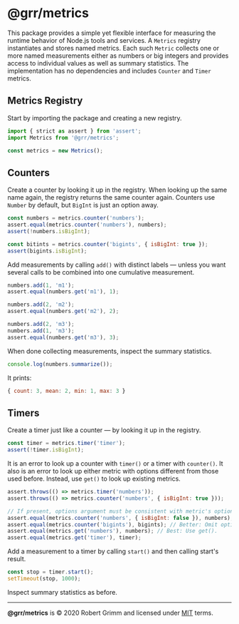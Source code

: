 # @grr/metrics

This package provides a simple yet flexible interface for measuring the runtime
behavior of Node.js tools and services. A `Metrics` registry instantiates and
stores named metrics. Each such `Metric` collects one or more named measurements
either as numbers or big integers and provides access to individual values as
well as summary statistics. The implementation has no dependencies and includes
`Counter` and `Timer` metrics.

## Metrics Registry

Start by importing the package and creating a new registry.

```js
import { strict as assert } from 'assert';
import Metrics from '@grr/metrics';

const metrics = new Metrics();
```
## Counters

Create a counter by looking it up in the registry. When looking up the same name
again, the registry returns the same counter again. Counters use `Number` by
default, but `BigInt` is just an option away.

```js
const numbers = metrics.counter('numbers');
assert.equal(metrics.counter('numbers'), numbers);
assert(!numbers.isBigInt);

const bitints = metrics.counter('bigints', { isBigInt: true });
assert(bigints.isBigInt);
```

Add measurements by calling `add()` with distinct labels — unless you want
several calls to be combined into one cumulative measurement.

```js
numbers.add(1, 'm1');
assert.equal(numbers.get('m1'), 1);

numbers.add(2, 'm2');
assert.equal(numbers.get('m2'), 2);

numbers.add(2, 'm3');
numbers.add(1, 'm3');
assert.equal(numbers.get('m3'), 3);
```

When done collecting measurements, inspect the summary statistics.

```js
console.log(numbers.summarize());
```

It prints:

```js
{ count: 3, mean: 2, min: 1, max: 3 }
```

## Timers

Create a timer just like a counter — by looking it up in the registry.

```js
const timer = metrics.timer('timer');
assert(!timer.isBigInt);
```

It is an error to look up a counter with `timer()` or a timer with `counter()`.
It also is an error to look up either metric with options different from those
used before. Instead, use `get()` to look up existing metrics.

```js
assert.throws(() => metrics.timer('numbers'));
assert.throws(() => metrics.counter('numbers', { isBigInt: true }));

// If present, options argument must be consistent with metric's options.
assert.equal(metrics.counter('numbers', { isBigInt: false }), numbers);
assert.equal(metrics.counter('bigints'), bigints); // Better: Omit options.
assert.equal(metrics.get('numbers'), numbers); // Best: Use get().
assert.equal(metrics.get('timer'), timer);
```

Add a measurement to a timer by calling `start()` and then calling start's
result.

```js
const stop = timer.start();
setTimeout(stop, 1000);
```

Inspect summary statistics as before.

---

__@grr/metrics__ is © 2020 Robert Grimm and licensed under [MIT](LICENSE) terms.
